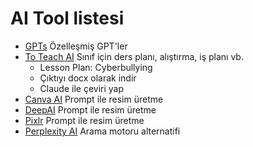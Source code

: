 # AI Tool listesi
- [GPTs](https://chatgpt.com/gpts) Özelleşmiş GPT'ler
- [To Teach AI](https://to-teach.ai/) Sınıf için ders planı, alıştırma, iş planı vb.
  - Lesson Plan: Cyberbullying
  - Çıktıyı docx olarak indir 
  - Claude ile çeviri yap
- [Canva AI](https://www.canva.com/ai-image-generator/) Prompt ile resim üretme
- [DeepAI](https://deepai.org/machine-learning-model/text2img) Prompt ile resim üretme
- [Pixlr](https://pixlr.com/image-generator/) Prompt ile resim üretme
- [Perplexity AI](https://perplexity.ai/) Arama motoru alternatifi